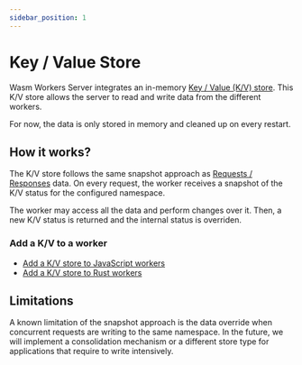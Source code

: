 ```yaml
---
sidebar_position: 1
---
```


# Key / Value Store

Wasm Workers Server integrates an in-memory [Key / Value (K/V) store](https://en.wikipedia.org/wiki/Key%E2%80%93value_database). This K/V store allows the server to read and write data from the different workers.

For now, the data is only stored in memory and cleaned up on every restart.

## How it works?

The K/V store follows the same snapshot approach as [Requests / Responses](../how-it-works.md#how-it-works) data. On every request, the worker receives a snapshot of the K/V status for the configured namespace.

The worker may access all the data and perform changes over it. Then, a new K/V status is returned and the internal status is overriden.

### Add a K/V to a worker

* [Add a K/V store to JavaScript workers](../tutorials/javascript-workers.md#add-a-key--value-store)
* [Add a K/V store to Rust workers](../tutorials/rust-workers.md#add-a-key--value-store)

## Limitations

A known limitation of the snapshot approach is the data override when concurrent requests are writing to the same namespace. In the future, we will implement a consolidation mechanism or a different store type for applications that require to write intensively.